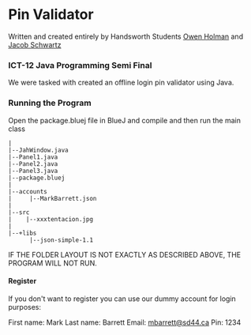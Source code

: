 # Pin Validator

Written and created entirely by Handsworth Students [Owen Holman](https://owenholman.com) and [Jacob Schwartz](https://jacob-schwartz.com)

### ICT-12 Java Programming Semi Final

We were tasked with created an offline login pin validator using Java.

### Running the Program
Open the package.bluej file in BlueJ and compile and then run the main class

```
|
|--JahWindow.java
|--Panel1.java
|--Panel2.java
|--Panel3.java
|--package.bluej
|
|--accounts
|     |--MarkBarrett.json
|
|--src
|    |--xxxtentacion.jpg
|
|--+libs
      |--json-simple-1.1
```

IF THE FOLDER LAYOUT IS NOT EXACTLY AS DESCRIBED ABOVE, THE PROGRAM WILL NOT RUN.

#### Register

If you don't want to register you can use our dummy account for login purposes:

First name: Mark
Last name: Barrett
Email: mbarrett@sd44.ca
Pin: 1234